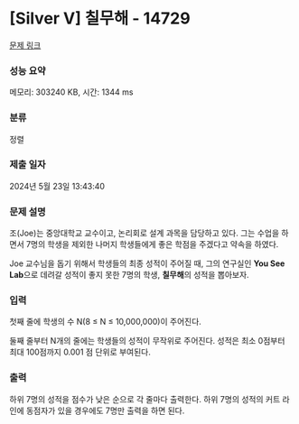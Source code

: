 # [Silver V] 칠무해 - 14729 

[문제 링크](https://www.acmicpc.net/problem/14729) 

### 성능 요약

메모리: 303240 KB, 시간: 1344 ms

### 분류

정렬

### 제출 일자

2024년 5월 23일 13:43:40

### 문제 설명

<p>조(Joe)는 중앙대학교 교수이고, 논리회로 설계 과목을 담당하고 있다. 그는 수업을 하면서 7명의 학생을 제외한 나머지 학생들에게 좋은 학점을 주겠다고 약속을 하였다.</p>

<p>Joe 교수님을 돕기 위해서 학생들의 최종 성적이 주어질 때, 그의 연구실인 <strong>You See Lab</strong>으로 데려갈 성적이 좋지 못한 7명의 학생, <strong>칠무해</strong>의 성적을 뽑아보자.</p>

### 입력 

 <p>첫째 줄에 학생의 수 N(8 ≤ N ≤ 10,000,000)이 주어진다.</p>

<p>둘째 줄부터 N개의 줄에는 학생들의 성적이 무작위로 주어진다. 성적은 최소 0점부터 최대 100점까지 0.001 점 단위로 부여된다.</p>

### 출력 

 <p>하위 7명의 성적을 점수가 낮은 순으로 각 줄마다 출력한다. 하위 7명의 성적의 커트 라인에 동점자가 있을 경우에도 7명만 출력을 하면 된다.</p>

